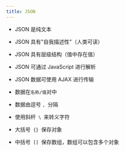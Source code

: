 ```yaml
---
title: JSON
---
```

- JSON 是纯文本
- JSON 具有"自我描述性"（人类可读）
- JSON 具有层级结构（值中存在值）
- JSON 可通过 JavaScript 进行解析
- JSON 数据可使用 AJAX 进行传输

- 数据在`名称/值`对中
- 数据由逗号 `, `分隔
- 使用斜杆` \ `来转义字符
- 大括号` {} `保存对象
- 中括号` [] `保存数组，数组可以包含多个对象